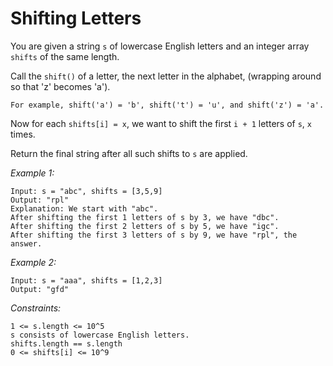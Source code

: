 # Shifting Letters

You are given a string `s` of lowercase English letters and an integer array `shifts` of the same length.

Call the `shift()` of a letter, the next letter in the alphabet, (wrapping around so that 'z' becomes 'a').

    For example, shift('a') = 'b', shift('t') = 'u', and shift('z') = 'a'.

Now for each `shifts[i] = x`, we want to shift the first `i + 1` letters of `s`, `x` times.

Return the final string after all such shifts to `s` are applied.

*Example 1:*

    Input: s = "abc", shifts = [3,5,9]
    Output: "rpl"
    Explanation: We start with "abc".
    After shifting the first 1 letters of s by 3, we have "dbc".
    After shifting the first 2 letters of s by 5, we have "igc".
    After shifting the first 3 letters of s by 9, we have "rpl", the answer.

*Example 2:*

    Input: s = "aaa", shifts = [1,2,3]
    Output: "gfd"

*Constraints:*

    1 <= s.length <= 10^5
    s consists of lowercase English letters.
    shifts.length == s.length
    0 <= shifts[i] <= 10^9

